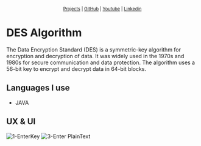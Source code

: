 <sub>
<div align="center">
  <a href="https://github.com/omarMohammedbenzo">Projects</a> | 
  <a href="https://github.com/omarMohammedbenzo">GitHub</a> | 
  <a href="https://www.youtube.com/@OMAR_69">Youtube</a> | 
  <a href="https://www.linkedin.com/in/omar-mohammad-227b10253/">Linkedin</a>
</div>
</sub>

# DES Algorithm
The Data Encryption Standard (DES) is a symmetric-key algorithm for encryption and decryption of data. It was widely used in the 1970s and 1980s for secure communication and data protection. The algorithm uses a 56-bit key to encrypt and decrypt data in 64-bit blocks.

## Languages I use

* JAVA


## UX & UI 
![1-EnterKey](https://user-images.githubusercontent.com/113354292/231162097-4e8ae7b3-7f25-4589-b46d-6a443b29d5cf.png)
![3-Enter PlainText](https://user-images.githubusercontent.com/113354292/231162115-cfdb3a08-36a4-49e0-9f8f-5b53b2577608.png)
